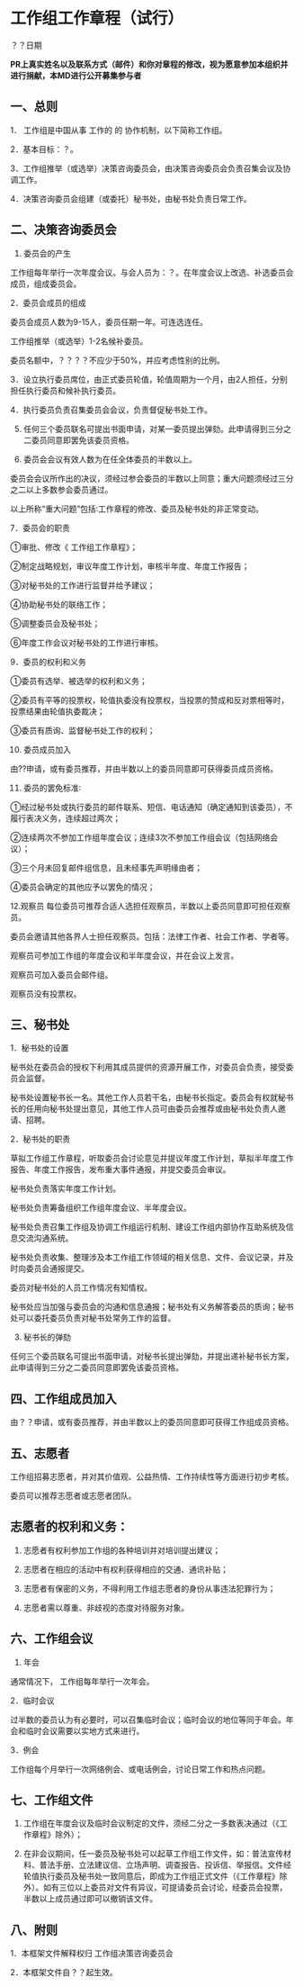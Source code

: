 # 工作组工作章程（试行）
？？日期

**PR上真实姓名以及联系方式（邮件）和你对章程的修改，视为愿意参加本组织并进行捐献，本MD进行公开募集参与者**


## 一、总则
1． 工作组是中国从事 工作的 的 协作机制，以下简称工作组。

2．基本目标：？。

3．工作组推举（或选举）决策咨询委员会，由决策咨询委员会负责召集会议及协调工作。

4．决策咨询委员会组建（或委托）秘书处，由秘书处负责日常工作。

## 二、决策咨询委员会

 1. 委员会的产生
 
工作组每年举行一次年度会议。与会人员为：？。在年度会议上改选、补选委员会成员，组成委员会。

2．委员会成员的组成

委员会成员人数为9-15人，委员任期一年。可连选连任。

工作组推举（或选举）1-2名候补委员。

委员名额中，？？？？不应少于50%，并应考虑性别的比例。

3．设立执行委员席位，由正式委员轮值，轮值周期为一个月，由2人担任，分别担任执行委员和候补执行委员。

4．执行委员负责召集委员会会议，负责督促秘书处工作。

5. 任何三个委员联名可提出书面申请，对某一委员提出弹劾。此申请得到三分之二委员同意即罢免该委员资格。

6. 委员会会议有效人数为在任全体委员的半数以上。

委员会会议所作出的决议，须经过参会委员的半数以上同意；重大问题须经过三分之二以上多数参会委员通过。

以上所称“重大问题”包括∶工作章程的修改、委员及秘书处的非正常变动。

7．委员会的职责

①审批、修改《 工作组工作章程》；

②制定战略规划，审议年度工作计划，审核半年度、年度工作报告；

③对秘书处的工作进行监督并给予建议；

④协助秘书处的联络工作；

⑤调整委员会及秘书处；

⑥年度工作会议对秘书处的工作进行审核。

9．委员的权利和义务

①委员有选举、被选举的权利和义务；

②委员有平等的投票权，轮值执委没有投票权，当投票的赞成和反对票相等时，投票结果由轮值执委裁决；

③委员有质询、监督秘书处工作的权利；

10. 委员成员加入

由??申请，或有委员推荐，并由半数以上的委员同意即可获得委员成员资格。

11. 委员的罢免标准∶

①经过秘书处或执行委员的邮件联系、短信、电话通知（确定通知到该委员），不履行表决义务，连续超过两次；

②连续两次不参加工作组年度会议；连续3次不参加工作组会议（包括网络会议）；

③三个月未回复邮件组信息，且未经事先声明缘由者；

④委员会确定的其他应予以罢免的情况；

12.观察员
每位委员可推荐合适人选担任观察员，半数以上委员同意即可担任观察员。

委员会邀请其他各界人士担任观察员。包括：法律工作者、社会工作者、学者等。

观察员可参加工作组的年度会议和半年度会议，并在会议上发言。

观察员可加入委员会邮件组。

观察员没有投票权。

## 三、秘书处

1．秘书处的设置

秘书处在委员会的授权下利用其成员提供的资源开展工作，对委员会负责，接受委员会监督。

秘书处设置秘书长一名。其他工作人员若干名，由秘书长指定。委员会有权就秘书长的任用向秘书处提出意见，其他工作人员可由委员会推荐或由秘书处负责人邀请、招聘。

2．秘书处的职责

草拟工作组工作章程，听取委员会讨论意见并提议年度工作计划，草拟半年度工作报告、年度工作报告，发布重大事件通报，并提交委员会审议。

秘书处负责落实年度工作计划。

秘书处负责筹备组织工作组年度会议、半年度会议。

秘书处负责召集工作组及协调工作组运行机制、建设工作组内部协作互助系统及信息交流沟通系统。

秘书处负责收集、整理涉及本工作组工作领域的相关信息、文件、会议记录，并及时向委员会通报提交。

委员对秘书处的人员工作情况有知情权。

秘书处应当加强与委员会的沟通和信息通报；秘书处有义务解答委员的质询；秘书处可以委托委员负责对秘书处常务工作的监督。

3. 秘书长的弹劾

任何三个委员联名可提出书面申请，对秘书长提出弹劾，并提出递补秘书长方案，此申请得到三分之二委员同意即罢免该委员资格。

## 四、工作组成员加入

由？？申请，或有委员推荐，并由半数以上的委员同意即可获得工作组成员资格。

## 五、志愿者

工作组招募志愿者，并对其价值观、公益热情、工作持续性等方面进行初步考核。

委员可以推荐志愿者或志愿者团队。

## 志愿者的权利和义务：

1. 志愿者有权利参加工作组的各种培训并对培训提出建议；

2. 志愿者在相应的活动中有权利获得相应的交通、通讯补贴；

3. 志愿者有保密的义务，不得利用工作组志愿者的身份从事违法犯罪行为；

4. 志愿者需以尊重、非歧视的态度对待服务对象。

## 六、工作组会议

1. 年会

通常情况下， 工作组每年举行一次年会。

2．临时会议

过半数的委员认为有必要时，可以召集临时会议；临时会议的地位等同于年会。年会和临时会议需要以实地方式来进行。

3．例会

工作组每个月举行一次网络例会、或电话例会，讨论日常工作和热点问题。

## 七、工作组文件

1. 工作组在年度会议及临时会议制定的文件，须经二分之一多数表决通过（《工作章程》除外）；

2. 在非会议期间，任一委员及秘书处可以起草工作组工作文件，如：普法宣传材料、普法手册、立法建议信、立场声明、调查报告、投诉信、举报信。文件经轮值执行委员及秘书处一致同意后，即成为工作组正式文件（《工作章程》除外）。如有三位以上委员对文件有异议，可提请委员会讨论，经委员会投票，半数以上成员通过即可以撤销该文件。

## 八、附则

1．本框架文件解释权归 工作组决策咨询委员会

2．本框架文件自？？起生效。

